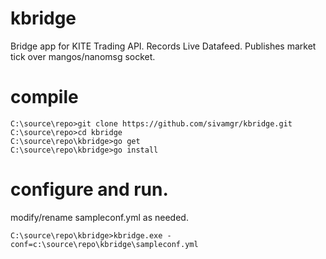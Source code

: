 # kbridge
Bridge app for KITE Trading API. Records Live Datafeed. Publishes market tick over mangos/nanomsg socket.

# compile
```
C:\source\repo>git clone https://github.com/sivamgr/kbridge.git
C:\source\repo>cd kbridge
C:\source\repo\kbridge>go get
C:\source\repo\kbridge>go install
```

# configure and run.
modify/rename sampleconf.yml as needed.
```
C:\source\repo\kbridge>kbridge.exe -conf=c:\source\repo\kbridge\sampleconf.yml
```
